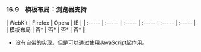 ### 16.9　模板布局：浏览器支持

| WebKit | Firefox | Opera | IE |
| :-----  | :-----  | :-----  | :-----  | :-----  | :-----  |
| 模板布局 | 否* | 否* | 否* | 否* |

* 没有自带的实现，但是可以通过使用JavaScript起作用。




